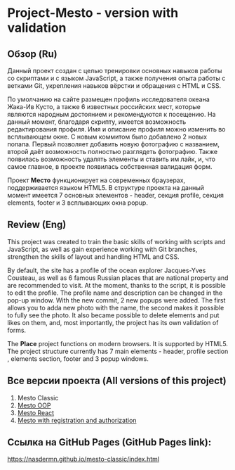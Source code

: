 # Project-Mesto - version with validation

## Обзор (Ru)

  Данный проект создан с целью тренировки основных навыков работы со скриптами и с языком JavaScript, а также получения опыта работы с ветками Git, укрепления навыков вёрстки и обращения с HTML и CSS.

  По умолчанию на сайте размещен профиль исследователя океана Жака-Ив Кусто, а также 6 известных
российских мест, которые являются народным достоянием и рекомендуются к посещению. На данный момент, благодаря скрипту, имеется возможность редактирования профиля. Имя и описание профиля можно изменить во всплывающем окне. С новым коммитом было добавлено 2 новых попапа. Первый позволяет добавить новую фотографию с названием, второй даёт возможность полностью разглядеть фотографию. Также появилась возможность удалять элементы и ставить им лайк, и, что самое главное, в проекте появилась собственная валидация форм.

  Проект __Место__ функционирует на современных браузерах, поддерживается языком HTML5.
В структуре проекта на данный момент имеется 7 основных элементов - header, секция profile, секция elements, footer и 3 всплывающих окна popup.

## Review (Eng)

  This project was created to train the basic skills of working with scripts and JavaScript,
as well as gain experience working with Git branches, strengthen the skills of layout and handling HTML and CSS.

  By default, the site has a profile of the ocean explorer Jacques-Yves Cousteau, as well as 6 famous
Russian places that are national property and are recommended to visit. At the moment, thanks to the script,
it is possible to edit the profile. The profile name and description can be changed in the pop-up window. 
With the new commit, 2 new popups were added. The first allows you to adda new photo with the name, 
the second makes it possible to fully see the photo. It also became possible to delete elements and put likes on them, and, most importantly, the project has its own validation of forms.

  The __Place__ project functions on modern browsers. It is supported by HTML5.
The project structure currently has 7 main elements - header, profile section
, elements section, footer and 3 popup windows.

## Все версии проекта (All versions of this project)
1. Mesto Classic
2. [Mesto OOP](https://github.com/Nasdermn/mesto)
3. [Mesto React](https://github.com/Nasdermn/mesto-react)
4. [Mesto with registration and authorization](https://github.com/Nasdermn/react-mesto-auth)

## Ссылка на GitHub Pages (GitHub Pages link):
https://nasdermn.github.io/mesto-classic/index.html